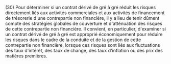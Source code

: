 (30) Pour déterminer si un contrat dérivé de gré à gré réduit les risques directement liés aux activités commerciales et aux activités de financement de trésorerie d'une contrepartie non financière, il y a lieu de tenir dûment compte des stratégies globales de couverture et d'atténuation des risques de cette contrepartie non financière. Il convient, en particulier, d'examiner si un contrat dérivé de gré à gré est approprié économiquement pour réduire les risques dans le cadre de la conduite et de la gestion de cette contrepartie non financière, lorsque ces risques sont liés aux fluctuations des taux d'intérêt, des taux de change, des taux d'inflation ou des prix des matières premières.